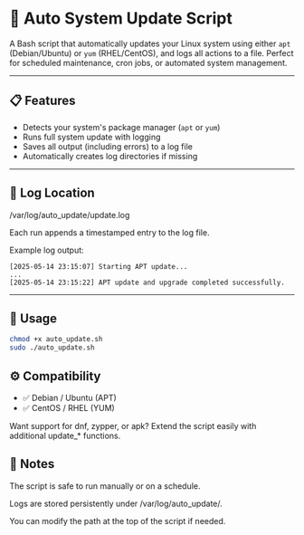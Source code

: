 # 🔄 Auto System Update Script

A Bash script that automatically updates your Linux system using either `apt` (Debian/Ubuntu) or `yum` (RHEL/CentOS), and logs all actions to a file. Perfect for scheduled maintenance, cron jobs, or automated system management.

---

## 📋 Features

- Detects your system's package manager (`apt` or `yum`)
- Runs full system update with logging
- Saves all output (including errors) to a log file
- Automatically creates log directories if missing

---

## 📂 Log Location
/var/log/auto_update/update.log


Each run appends a timestamped entry to the log file.

Example log output:

```
[2025-05-14 23:15:07] Starting APT update...
...
[2025-05-14 23:15:22] APT update and upgrade completed successfully.
```


---

## 🚀 Usage

```bash
chmod +x auto_update.sh
sudo ./auto_update.sh
```


## ⚙️ Compatibility
* ✅ Debian / Ubuntu (APT)
* ✅ CentOS / RHEL (YUM)

Want support for dnf, zypper, or apk? Extend the script easily with additional update_* functions.

## 📌 Notes
The script is safe to run manually or on a schedule.

Logs are stored persistently under /var/log/auto_update/.

You can modify the path at the top of the script if needed.
